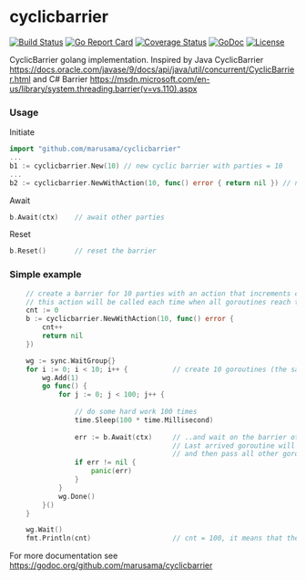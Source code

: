cyclicbarrier
=============
[![Build Status](https://travis-ci.org/marusama/cyclicbarrier.svg?branch=master)](https://travis-ci.org/marusama/cyclicbarrier)
[![Go Report Card](https://goreportcard.com/badge/github.com/marusama/cyclicbarrier)](https://goreportcard.com/report/github.com/marusama/cyclicbarrier)
[![Coverage Status](https://coveralls.io/repos/github/marusama/cyclicbarrier/badge.svg?branch=master)](https://coveralls.io/github/marusama/cyclicbarrier?branch=master)
[![GoDoc](https://godoc.org/github.com/marusama/cyclicbarrier?status.svg)](https://godoc.org/github.com/marusama/cyclicbarrier)
[![License](https://img.shields.io/github/license/mashape/apistatus.svg?maxAge=2592000)](LICENSE)

CyclicBarrier golang implementation.
Inspired by Java CyclicBarrier https://docs.oracle.com/javase/9/docs/api/java/util/concurrent/CyclicBarrier.html and C# Barrier https://msdn.microsoft.com/en-us/library/system.threading.barrier(v=vs.110).aspx

### Usage
Initiate
```go
import "github.com/marusama/cyclicbarrier"
...
b1 := cyclicbarrier.New(10) // new cyclic barrier with parties = 10
...
b2 := cyclicbarrier.NewWithAction(10, func() error { return nil }) // new cyclic barrier with parties = 10 and with defined barrier action
```
Await
```go
b.Await(ctx)    // await other parties
```
Reset
```go
b.Reset()       // reset the barrier
```

### Simple example
```go
    // create a barrier for 10 parties with an action that increments counter
    // this action will be called each time when all goroutines reach the barrier
	cnt := 0
    b := cyclicbarrier.NewWithAction(10, func() error {
		cnt++
		return nil
	})

	wg := sync.WaitGroup{}
	for i := 0; i < 10; i++ {           // create 10 goroutines (the same count as barrier parties)
		wg.Add(1)
		go func() {
			for j := 0; j < 100; j++ {
                
                // do some hard work 100 times
                time.Sleep(100 * time.Millisecond)                     
                
                err := b.Await(ctx)     // ..and wait on the barrier other parties.
                                        // Last arrived goroutine will do the barrier action
                                        // and then pass all other goroutines to the next round
				if err != nil {
					panic(err)
				}
			}
			wg.Done()
		}()
	}

    wg.Wait()
    fmt.Println(cnt)                    // cnt = 100, it means that the barrier was passed 100 times
```

For more documentation see https://godoc.org/github.com/marusama/cyclicbarrier
